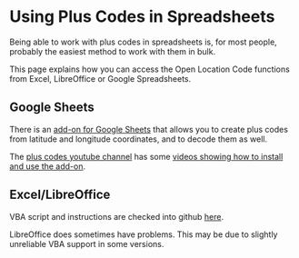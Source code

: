 # Using Plus Codes in Spreadsheets

Being able to work with plus codes in spreadsheets is, for most people, probably the easiest method to work with them in bulk.

This page explains how you can access the Open Location Code functions from Excel, LibreOffice or Google Spreadsheets.

## Google Sheets

There is an [add-on for Google Sheets](https://gsuite.google.com/marketplace/app/plus_codes/604254879289) that allows you to create plus codes from latitude and longitude coordinates, and to decode them as well.

The [plus codes youtube channel](https://www.youtube.com/c/pluscodes) has some [videos showing how to install and use the add-on](https://www.youtube.com/playlist?list=PLaBfOq9xgeeBgOLyKnw8kvpFpZ_9v_sHa).

## Excel/LibreOffice

VBA script and instructions are checked into github [here](https://github.com/google/open-location-code/tree/master/visualbasic).

LibreOffice does sometimes have problems.
This may be due to slightly unreliable VBA support in some versions.

